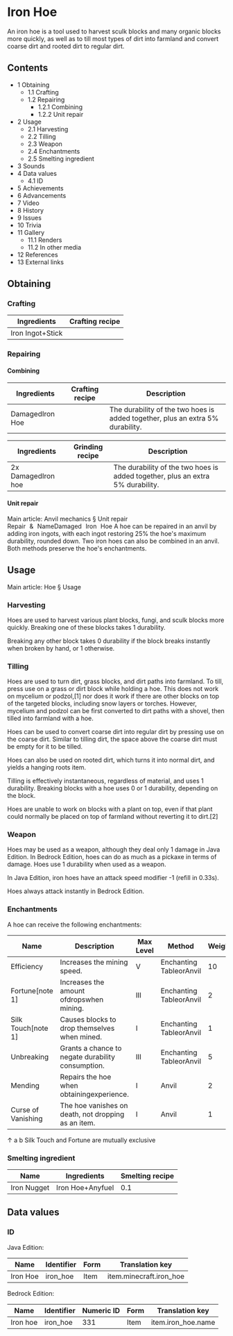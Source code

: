 # Iron Hoe
An iron hoe is a tool used to harvest sculk blocks and many organic blocks more quickly, as well as to till most types of dirt into farmland and convert coarse dirt and rooted dirt to regular dirt.

## Contents
- 1 Obtaining
	- 1.1 Crafting
	- 1.2 Repairing
		- 1.2.1 Combining
		- 1.2.2 Unit repair
- 2 Usage
	- 2.1 Harvesting
	- 2.2 Tilling
	- 2.3 Weapon
	- 2.4 Enchantments
	- 2.5 Smelting ingredient
- 3 Sounds
- 4 Data values
	- 4.1 ID
- 5 Achievements
- 6 Advancements
- 7 Video
- 8 History
- 9 Issues
- 10 Trivia
- 11 Gallery
	- 11.1 Renders
	- 11.2 In other media
- 12 References
- 13 External links

## Obtaining
### Crafting
| Ingredients      | Crafting recipe |
|------------------|-----------------|
| Iron Ingot+Stick |                 |

### Repairing
#### Combining
| Ingredients     | Crafting recipe | Description                                                                    |
|-----------------|-----------------|--------------------------------------------------------------------------------|
| DamagedIron Hoe |                 | The durability of the two hoes is added together, plus an extra 5% durability. |

| Ingredients        | Grinding recipe | Description                                                                    |
|--------------------|-----------------|--------------------------------------------------------------------------------|
| 2x DamagedIron hoe |                 | The durability of the two hoes is added together, plus an extra 5% durability. |

#### Unit repair
Main article: Anvil mechanics § Unit repair
Repair & NameDamaged Iron Hoe
A hoe can be repaired in an anvil by adding iron ingots, with each ingot restoring 25% the hoe's maximum durability, rounded down. Two iron hoes can also be combined in an anvil. Both methods preserve the hoe's enchantments.

## Usage
Main article: Hoe § Usage
### Harvesting
Hoes are used to harvest various plant blocks, fungi, and sculk blocks more quickly. Breaking one of these blocks takes 1 durability.

Breaking any other block takes 0 durability if the block breaks instantly when broken by hand, or 1 otherwise.

### Tilling
Hoes are used to turn dirt, grass blocks, and dirt paths into farmland. To till, press use on a grass or dirt block while holding a hoe. This does not work on mycelium or podzol,[1] nor does it work if there are other blocks on top of the targeted blocks, including snow layers or torches. However, mycelium and podzol can be first converted to dirt paths with a shovel, then tilled into farmland with a hoe.

Hoes can be used to convert coarse dirt into regular dirt by pressing use on the coarse dirt. Similar to tilling dirt, the space above the coarse dirt must be empty for it to be tilled.

Hoes can also be used on rooted dirt, which turns it into normal dirt, and yields a hanging roots item.

Tilling is effectively instantaneous, regardless of material, and uses 1 durability. Breaking blocks with a hoe uses 0 or 1 durability, depending on the block.

Hoes are unable to work on blocks with a plant on top, even if that plant could normally be placed on top of farmland without reverting it to dirt.[2]

### Weapon
Hoes may be used as a weapon, although they deal only 1 damage in Java Edition. In Bedrock Edition, hoes can do as much as a pickaxe in terms of damage. Hoes use 1 durability when used as a weapon.

In Java Edition, iron hoes have an attack speed modifier -1 (refill in 0.33s).

Hoes always attack instantly in Bedrock Edition.

### Enchantments
A hoe can receive the following enchantments:

| Name               | Description                                         | Max Level | Method                  | Weight |
|--------------------|-----------------------------------------------------|-----------|-------------------------|--------|
| Efficiency         | Increases the mining speed.                         | V         | Enchanting TableorAnvil | 10     |
| Fortune[note 1]    | Increases the amount ofdropswhen mining.            | III       | Enchanting TableorAnvil | 2      |
| Silk Touch[note 1] | Causes blocks to drop themselves when mined.        | I         | Enchanting TableorAnvil | 1      |
| Unbreaking         | Grants a chance to negate durability consumption.   | III       | Enchanting TableorAnvil | 5      |
| Mending            | Repairs the hoe when obtainingexperience.           | I         | Anvil                   | 2      |
| Curse of Vanishing | The hoe vanishes on death, not dropping as an item. | I         | Anvil                   | 1      |


↑ a b Silk Touch and Fortune are mutually exclusive


### Smelting ingredient
| Name        | Ingredients      | Smelting recipe |
|-------------|------------------|-----------------|
| Iron Nugget | Iron Hoe+Anyfuel | 0.1             |

## Data values
### ID
Java Edition:

| Name     | Identifier | Form | Translation key         |
|----------|------------|------|-------------------------|
| Iron Hoe | iron_hoe   | Item | item.minecraft.iron_hoe |

Bedrock Edition:

| Name     | Identifier | Numeric ID | Form | Translation key    |
|----------|------------|------------|------|--------------------|
| Iron hoe | iron_hoe   | 331        | Item | item.iron_hoe.name |


